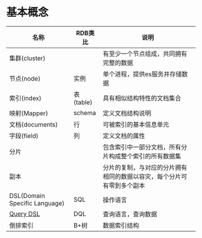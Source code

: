 # 基本概念

| 名称 | RDB类比 | 说明 |
|---|---|---|
| 集群(cluster) | | 有至少一个节点组成，共同拥有完整的数据 |
| 节点(node) | 实例 | 单个进程，提供es服务并存储数据 |
| 索引(index) | 表(table) | 具有相似结构特性的文档集合 |
| 映射(Mapper) | schema | 定义文档结构说明 |
| 文档(documents) | 行 | 可被索引的基本信息单元 |
| 字段(field) | 列 | 定义文档的属性 |
| 分片 | | 包含索引中一部分文档，所有分片构成整个索引的所有数据集 |
| 副本 | | 分片的复制，与对应的分片拥有相同的数据以容灾，每个分片可有零到多个副本 |
| DSL(Domain Specific Language) | SQL | 操作语言 | 
| [Query DSL](Query%20DSL.md) | DQL | 查询语言，查询数据 |
| 倒排索引 | B+树 | 数据索引结构 |